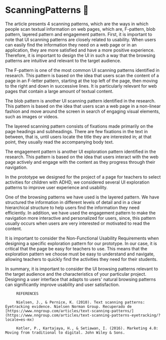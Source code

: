 # ScanningPatterns 📲

The article presents 4 scanning patterns, which are the ways in which people scan textual information on web pages, which are, F-pattern, blob pattern, layered pattern and engagement pattern.
First, it is important to note that UI scanning patterns are closely related to usability. 
When users can easily find the information they need on a web page or in an application, they are more satisfied and have a more positive experience. 
Therefore, it is important to design the UI in such a way that the browsing patterns are intuitive and relevant to the target audience.

The F-pattern is one of the most common UI scanning patterns identified in research.
This pattern is based on the idea that users scan the content of a page in an F-letter pattern, starting at the top left of the page, then moving to the right and down in successive lines. 
It is particularly relevant for web pages that contain a large amount of textual content.

The blob pattern is another UI scanning pattern identified in the research. 
This pattern is based on the idea that users scan a web page in a non-linear 
fashion and move around the screen in search of engaging visual elements, such as images or videos.

The layered scanning pattern consists of fixations made primarily on the page headings and subheadings. There are few fixations in the text in between, that is, until
users locate the title they are interested in; at that point, they usually read the accompanying body text.

The engagement pattern is another UI exploration pattern identified in the research. This pattern is based on the idea that users interact with the web page actively and engage with the content as they progress through their navigation.

In the prototype we designed for the project of a page for teachers to select activities for children with ADHD, we considered several UI exploration patterns to improve user experience and usability.

One of the browsing patterns we have used is the layered pattern. We have structured the information in different levels of detail and in a clear hierarchical structure to help users find the information they need efficiently. In addition, we have used the engagement pattern to make the navigation more interactive and personalized for users, since, this pattern usually occurs when users are very interested or motivated to read the content.

It is important to consider the Non-Functional Usability Requirements when designing a specific exploration pattern for our prototype. In our case, it is critical that the page be easy for teachers to use. This means that the exploration pattern we choose must be easy to understand and navigate, allowing teachers to quickly find the activities they need for their students.

In summary, it is important to consider the UI browsing patterns relevant to the target audience and the characteristics of your particular project. Designing a user interface that adapts to users' natural browsing patterns can significantly improve usability and user satisfaction.

         REFERENCES 
         
         Nielsen, J., & Pernice, K. (2010). Text scanning patterns: Eyetracking evidence. Nielsen Norman Group. Recuperado de [https://www.nngroup.com/articles/text-scanning-patterns/](https://www.nngroup.com/articles/text-scanning-patterns-eyetracking/?locale=es-mx)
         
         Kotler, P., Kartajaya, H., & Setiawan, I. (2016). Marketing 4.0: Moving from traditional to digital. John Wiley & Sons.
